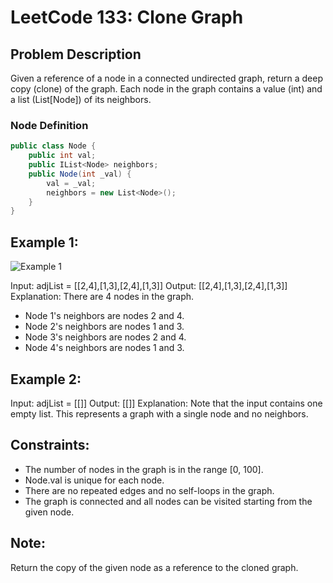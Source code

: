 # LeetCode 133: Clone Graph

## Problem Description

Given a reference of a node in a connected undirected graph, return a deep copy (clone) of the graph. Each node in the graph contains a value (int) and a list (List[Node]) of its neighbors.

### Node Definition
```csharp
public class Node {
    public int val;
    public IList<Node> neighbors;
    public Node(int _val) {
        val = _val;
        neighbors = new List<Node>();
    }
}
```

## Example 1:
![Example 1](https://assets.leetcode.com/uploads/2019/02/25/133_example_1.png)

Input: adjList = [[2,4],[1,3],[2,4],[1,3]]
Output: [[2,4],[1,3],[2,4],[1,3]]
Explanation: There are 4 nodes in the graph.
- Node 1's neighbors are nodes 2 and 4.
- Node 2's neighbors are nodes 1 and 3.
- Node 3's neighbors are nodes 2 and 4.
- Node 4's neighbors are nodes 1 and 3.

## Example 2:
Input: adjList = [[]]
Output: [[]]
Explanation: Note that the input contains one empty list. This represents a graph with a single node and no neighbors.

## Constraints:
- The number of nodes in the graph is in the range [0, 100].
- Node.val is unique for each node.
- There are no repeated edges and no self-loops in the graph.
- The graph is connected and all nodes can be visited starting from the given node.

## Note:
Return the copy of the given node as a reference to the cloned graph.
